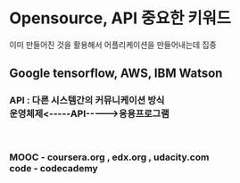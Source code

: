 <h1> Opensource, API 중요한 키워드</h1>
<p style = "margin-top=15px;"> 이미 만들어진 것을 활용해서 어플리케이션을 만들어내는데 집중
<h2> Google tensorflow, AWS, IBM Watson </h2>
<h3> API : 다른 시스템간의 커뮤니케이션 방식 <br>운영체제<-----API----->응용프로그램 </h3>
<br><h3> MOOC - coursera.org , edx.org , udacity.com<br> code - codecademy </h3>
  
